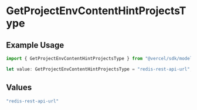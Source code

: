# GetProjectEnvContentHintProjectsType

## Example Usage

```typescript
import { GetProjectEnvContentHintProjectsType } from "@vercel/sdk/models/getprojectenvop.js";

let value: GetProjectEnvContentHintProjectsType = "redis-rest-api-url";
```

## Values

```typescript
"redis-rest-api-url"
```